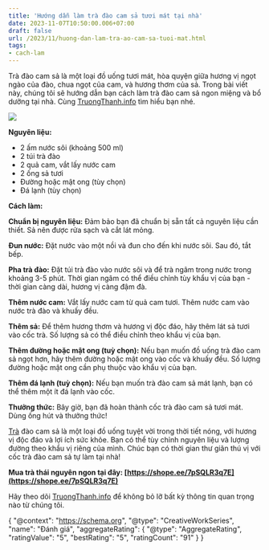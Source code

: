 ```yaml
---
title: 'Hướng dẫn làm trà đào cam sả tươi mát tại nhà'
date: 2023-11-07T10:50:00.006+07:00
draft: false
url: /2023/11/huong-dan-lam-tra-ao-cam-sa-tuoi-mat.html
tags: 
- cach-lam
---
```


Trà đào cam sả là một loại đồ uống tươi mát, hòa quyện giữa hương vị ngọt ngào của đào, chua ngọt của cam, và hương thơm của sả. Trong bài viết này, chúng tôi sẽ hướng dẫn bạn cách làm trà đào cam sả ngon miệng và bổ dưỡng tại nhà. Cùng [TruongThanh.info](http://www.truongthanh.info) tìm hiểu bạn nhé.

  

[![](https://blogger.googleusercontent.com/img/b/R29vZ2xl/AVvXsEiUHzltzTcYkvW_FwkO3nlgnOWNoiwYKmYJbhtVXeZrXqlZkDPhCur-upYMnHn4qXrQ0jRBl_OSn5QxIIQcAAPvWUzo0Xbpzc5pJSINGQBx3ginVv3xBCLPPACCvxrqOR7wIzj8foKTGcd9zPO8Q6uIvmiu1KBck2Dw1HIHM4vOEQNy14EpS9B9DcDxAjiD/w400-h263/tra-dao-cam-sa.jpg)](https://blogger.googleusercontent.com/img/b/R29vZ2xl/AVvXsEiUHzltzTcYkvW_FwkO3nlgnOWNoiwYKmYJbhtVXeZrXqlZkDPhCur-upYMnHn4qXrQ0jRBl_OSn5QxIIQcAAPvWUzo0Xbpzc5pJSINGQBx3ginVv3xBCLPPACCvxrqOR7wIzj8foKTGcd9zPO8Q6uIvmiu1KBck2Dw1HIHM4vOEQNy14EpS9B9DcDxAjiD/s1400/tra-dao-cam-sa.jpg)

  

**Nguyên liệu:**

  

*   2 ấm nước sôi (khoảng 500 ml)
*   2 túi trà đào
*   2 quả cam, vắt lấy nước cam
*   2 ống sả tươi
*   Đường hoặc mật ong (tùy chọn)
*   Đá lạnh (tùy chọn)

  

**Cách làm:**

  

**Chuẩn bị nguyên liệu:** Đảm bảo bạn đã chuẩn bị sẵn tất cả nguyên liệu cần thiết. Sả nên được rửa sạch và cắt lát mỏng.

  

**Đun nước:** Đặt nước vào một nồi và đun cho đến khi nước sôi. Sau đó, tắt bếp.

  

**Pha trà đào:** Đặt túi trà đào vào nước sôi và để trà ngâm trong nước trong khoảng 3-5 phút. Thời gian ngâm có thể điều chỉnh tùy khẩu vị của bạn - thời gian càng dài, hương vị càng đậm đà.

  

**Thêm nước cam:** Vắt lấy nước cam từ quả cam tươi. Thêm nước cam vào nước trà đào và khuấy đều.

  

**Thêm sả:** Để thêm hương thơm và hương vị độc đáo, hãy thêm lát sả tươi vào cốc trà. Số lượng sả có thể điều chỉnh theo khẩu vị của bạn.

  

**Thêm đường hoặc mật ong (tuỳ chọn):** Nếu bạn muốn đồ uống trà đào cam sả ngọt hơn, hãy thêm đường hoặc mật ong vào cốc và khuấy đều. Số lượng đường hoặc mật ong cần phụ thuộc vào khẩu vị của bạn.

  

**Thêm đá lạnh (tuỳ chọn):** Nếu bạn muốn trà đào cam sả mát lạnh, bạn có thể thêm một ít đá lạnh vào cốc.

  

**Thưởng thức:** Bây giờ, bạn đã hoàn thành cốc trà đào cam sả tươi mát. Dùng ống hút và thưởng thức!

  

[Trà](https://www.truongthanh.info/2023/11/cach-lam-tra-mang-cau.html) đào cam sả là một loại đồ uống tuyệt vời trong thời tiết nóng, với hương vị độc đáo và lợi ích sức khỏe. Bạn có thể tùy chỉnh nguyên liệu và lượng đường theo khẩu vị riêng của mình. Chúc bạn có thời gian thư giãn thú vị với cốc trà đào cam sả tự làm tại nhà!

  

**Mua trà thái nguyên ngon tại đây: [https://shope.ee/7pSQLR3q7E](https://shope.ee/7pSQLR3q7E)**

  

Hãy theo dõi [TruongThanh.info](http://www.truongthanh.info) để không bỏ lỡ bất kỳ thông tin quan trọng nào từ chúng tôi.

  

{ "@context": "https://schema.org", "@type": "CreativeWorkSeries", "name": "Đánh giá", "aggregateRating": { "@type": "AggregateRating", "ratingValue": "5", "bestRating": "5", "ratingCount": "91" } }